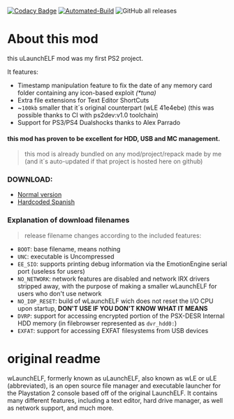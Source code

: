 [![Codacy Badge](https://api.codacy.com/project/badge/Grade/5e07db76c668493d888a7f9b97d79821)](https://app.codacy.com/gh/israpps/wLaunchELF_ISR?utm_source=github.com&utm_medium=referral&utm_content=israpps/wLaunchELF_ISR&utm_campaign=Badge_Grade_Settings)
[![Automated-Build](https://github.com/israpps/wLaunchELF_ISR/actions/workflows/compile.yml/badge.svg)](https://github.com/israpps/wLaunchELF_ISR/actions/workflows/compile.yml)
![GitHub all releases](https://img.shields.io/github/downloads/israpps/wLaunchELF_ISR/total?logo=github)
# __About this mod__
this uLaunchELF mod was my first PS2 project.

It features:

- Timestamp manipulation feature to fix the date of any memory card folder containing any icon-based exploit _(\*tuna)_
- Extra file extensions for Text Editor ShortCuts
- ~`100kb` smaller that it´s original counterpart (wLE 41e4ebe) (this was possible thanks to CI with ps2dev:v1.0 toolchain)
- Support for PS3/PS4 Dualshocks thanks to Alex Parrado
#### this mod has proven to be excellent for HDD, USB and MC management.

> this mod is already bundled on any mod/project/repack made by me (and it´s auto-updated if that project is hosted here on github)

### DOWNLOAD:
- [Normal version](https://github.com/israpps/wLaunchELF_ISR/releases/tag/latest)
- [Hardcoded Spanish](https://github.com/israpps/wLaunchELF_ISR/releases/tag/espa%C3%B1ol)

### Explanation of download filenames

> release filename changes according to the included features:

- `BOOT`: base filename, means nothing
- `UNC`: executable is Uncompressed
- `EE_SIO`: supports printing debug information via the EmotionEngine serial port (useless for users)
- `NO_NETWORK`: network features are disabled and network IRX drivers stripped away, with the purpose of making a smaller wLaunchELF for users who don't use network
- `NO_IOP_RESET`: build of wLaunchELF wich does not reset the I/O CPU upon startup, __DON'T USE IF YOU DON'T KNOW WHAT IT MEANS__
- `DVRP`: support for accessing encrypted portion of the PSX-DESR Internal HDD memory (in filebrowser represented as `dvr_hdd0:`)
- `EXFAT`: support for accessing EXFAT filesystems from USB devices

# **original readme**
wLaunchELF, formerly known as uLaunchELF, also known as wLE or uLE (abbreviated), is an open source file manager and executable launcher for the Playstation 2 console based off of the original LaunchELF. It contains many different features, including a text editor, hard drive manager, as well as network support, and much more.
